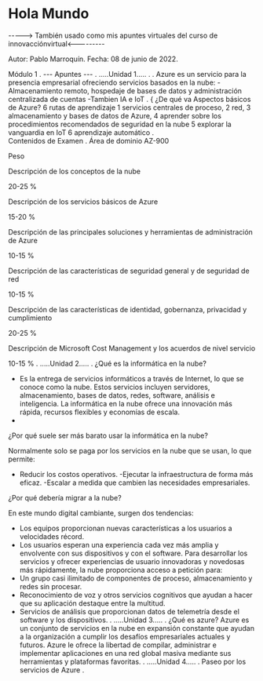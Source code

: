 # Hola Mundo
-----> También usado como mis apuntes virtuales del curso de innovacciónvirtual<---------

Autor: Pablo Marroquín.
Fecha: 08 de junio de 2022.

Módulo 1
.
--- Apuntes ---
.
.....Unidad 1.....
.
.
Azure es un servicio para la presencia empresarial ofreciendo servicios basados en la nube:
-Almacenamiento remoto, hospedaje de bases de datos y administración centralizada de cuentas
-Tambien IA e IoT
.
{ ¿De qué va Aspectos básicos de Azure?
6 rutas de aprendizaje 
1       servicios centrales de proceso,
 2      red,
  3     almacenamiento y bases de datos de Azure,
   4    aprender sobre los procedimientos recomendados de seguridad en la nube
    5   explorar la vanguardia en IoT
      6 aprendizaje automático
.      
Contenidos de Examen 
.
Área de dominio AZ-900

Peso

Descripción de los conceptos de la nube

20-25 %

Descripción de los servicios básicos de Azure

15-20 %

Descripción de las principales soluciones y herramientas de administración de Azure

10-15 %

Descripción de las características de seguridad general y de seguridad de red

10-15 %

Descripción de las características de identidad, gobernanza, privacidad y cumplimiento

20-25 %

Descripción de Microsoft Cost Management y los acuerdos de nivel servicio

10-15 %
.
.....Unidad 2.....
.
¿Qué es la informática en la nube?

-  Es la entrega de servicios informáticos a través de Internet, lo que se conoce como la nube. Estos servicios incluyen servidores, almacenamiento, bases de datos, redes, software, análisis e inteligencia. La informática en la nube ofrece una innovación más rápida, recursos flexibles y economías de escala.
-  
¿Por qué suele ser más barato usar la informática en la nube?

Normalmente solo se paga por los servicios en la nube que se usan, lo que permite:
- Reducir los costos operativos.
-Ejecutar la infraestructura de forma más eficaz.
-Escalar a medida que cambien las necesidades empresariales.

¿Por qué debería migrar a la nube?

En este mundo digital cambiante, surgen dos tendencias:
- Los equipos proporcionan nuevas características a los usuarios a velocidades récord.
- Los usuarios esperan una experiencia cada vez más amplia y envolvente con sus dispositivos y con el software.
Para desarrollar los servicios y ofrecer experiencias de usuario innovadoras y novedosas más rápidamente, la nube proporciona acceso a petición para:
- Un grupo casi ilimitado de componentes de proceso, almacenamiento y redes sin procesar.
- Reconocimiento de voz y otros servicios cognitivos que ayudan a hacer que su aplicación destaque entre la multitud.
- Servicios de análisis que proporcionan datos de telemetría desde el software y los dispositivos.
.
.....Unidad 3.....
.
¿Qué es azure?
Azure es un conjunto de servicios en la nube en expansión constante que ayudan a la organización a cumplir los desafíos empresariales actuales y futuros. Azure le ofrece la libertad de compilar, administrar e implementar aplicaciones en una red global masiva mediante sus herramientas y plataformas favoritas.
.
.....Unidad 4.....
.
Paseo por los servicios de Azure
.
